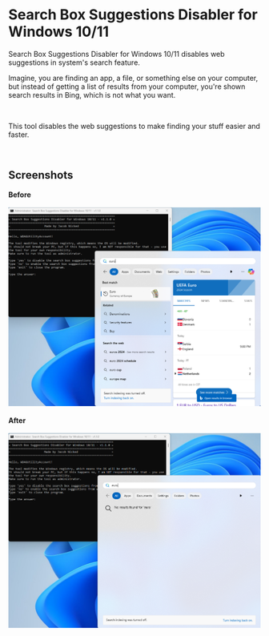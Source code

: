 # Search Box Suggestions Disabler for Windows 10/11

<p>Search Box Suggestions Disabler for Windows 10/11 disables web suggestions in system's search feature.</p>
<p>Imagine, you are finding an app, a file, or something else on your computer, but instead of getting a list of results from your computer, you're shown search results in Bing, which is not what you want.</p>
<br />
<p>This tool disables the web suggestions to make finding your stuff easier and faster.</p>
<br>

## Screenshots
**Before** <br><br><kbd><img src="files/before.png" height="auto" width="900px"></kbd><br><br>
**After** <br><br><kbd><img src="files/after.png" height="auto" width="900px"></kbd>

